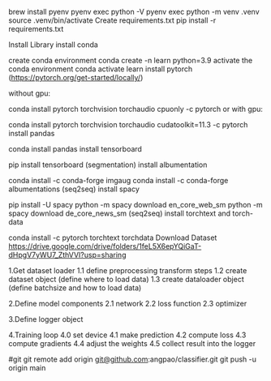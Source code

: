 brew install pyenv
pyenv exec python -V
pyenv exec python -m venv .venv
source .venv/bin/activate
Create requirements.txt
pip install -r requirements.txt

Install Library
install conda

create conda environment conda create -n learn python=3.9
activate the conda environment conda activate learn
install pytorch (https://pytorch.org/get-started/locally/)

without gpu:

conda install pytorch torchvision torchaudio cpuonly -c pytorch
or with gpu:

conda install pytorch torchvision torchaudio cudatoolkit=11.3 -c pytorch
install pandas

conda install pandas
install tensorboard

pip install tensorboard
(segmentation) install albumentation

conda install -c conda-forge imgaug
conda install -c conda-forge albumentations
(seq2seq) install spacy

pip install -U spacy
python -m spacy download en_core_web_sm
python -m spacy download de_core_news_sm
(seq2seq) install torchtext and torch-data

conda install -c pytorch torchtext torchdata
Download Dataset
https://drive.google.com/drive/folders/1feL5X6epYQiGaT-dHpgV7yWU7_ZthVVI?usp=sharing

1.Get dataset loader
1.1 define preprocessing transform steps
1.2 create dataset object (define where to load data)
1.3 create dataloader object (define batchsize and how to load data)

2.Define model components
2.1 network
2.2 loss function
2.3 optimizer

3.Define logger object

4.Training loop
4.0 set device
4.1 make prediction
4.2 compute loss
4.3 compute gradients
4.4 adjust the weights
4.5 collect result into the logger

#git
git remote add origin git@github.com:angpao/classifier.git
git push -u origin main
